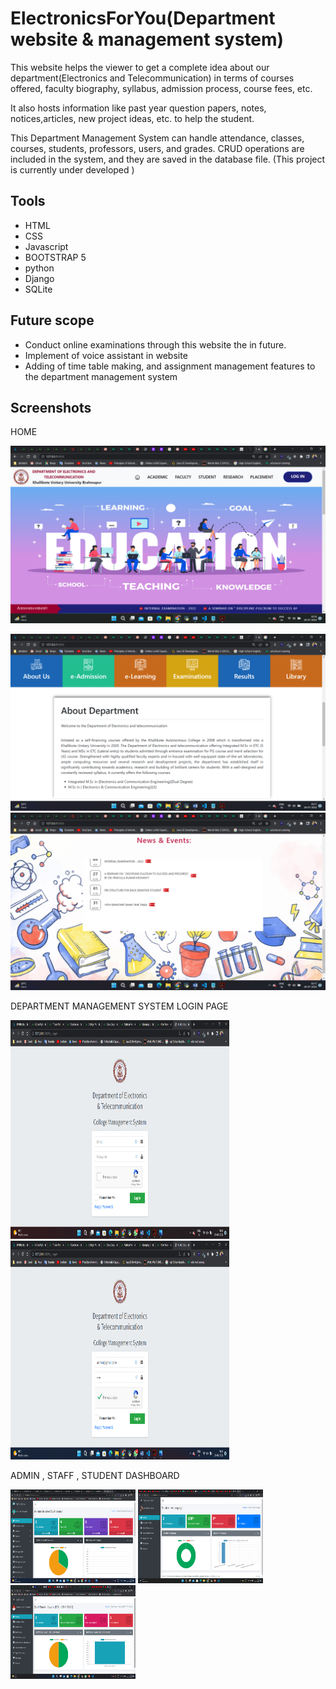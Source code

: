 # ElectronicsForYou(Department website & management system)
This website helps the viewer to get a complete idea about our department(Electronics and Telecommunication) in terms of courses offered, faculty biography, syllabus, admission process, course fees, etc.

It also hosts information like past year question papers, notes, notices,articles, new project ideas, etc. to help the student.

This Department Management System can handle attendance, classes,  courses, students, professors, users, and grades. CRUD operations are included in the system, and they are saved in the database file.
(This project is currently under developed )

## Tools



- HTML
- CSS
- Javascript
- BOOTSTRAP 5
- python
- Django
- SQLite


## Future scope

- Conduct online examinations through this website the in future.
- Implement of voice assistant in website
- Adding of time table making, and assignment management features to the department management system




## Screenshots
HOME

<img src="screenshots\home\Screenshot (22).png">

<p float="left">
    <img src="screenshots\home\Screenshot (23).png" >
    <img src="screenshots\home\Screenshot (24).png" >
</p>

DEPARTMENT MANAGEMENT SYSTEM
LOGIN PAGE
<p float="left">
    <img src="screenshots\department management system\Screenshot (10).png" width="350" height="350">
    <img src="screenshots\department management system\Screenshot (11).png" width="350" height="350">
</p>
ADMIN , STAFF , STUDENT DASHBOARD
<p float="left">
    <img src="screenshots\department management system\Screenshot (12).png" width="200" height="150">
    <img src="screenshots\department management system\Screenshot (32).png" width="200" height="150">
    <img src="screenshots\home\Screenshot (31).png" width="200" height="150">
</p>
